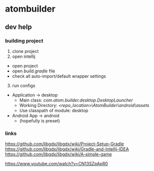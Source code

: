 # atombuilder

## dev help

### building project
1. clone project
2. open intellij
  * open project
  * open _build.gradle_ file
  * check all auto-import/default wrapper settings
3. run configs
  * Application -> desktop
    * Main class: _com.atom.builder.desktop.DesktopLauncher_
    * Working Directory: _<repo_location>\AtomBuilder\android\assets_
    * Use classpath of module: desktop
  * Android App -> android
    * (hopefully is preset)

### links
https://github.com/libgdx/libgdx/wiki/Project-Setup-Gradle
https://github.com/libgdx/libgdx/wiki/Gradle-and-Intellij-IDEA
https://github.com/libgdx/libgdx/wiki/A-simple-game

https://www.youtube.com/watch?v=CN13SZpApR0


